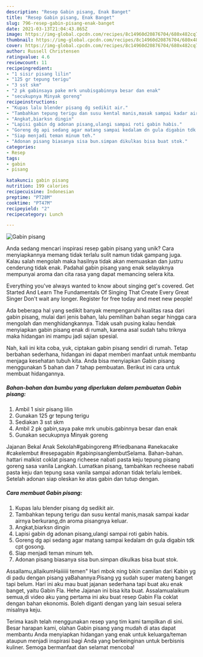 ```yaml
---
description: "Resep Gabin pisang, Enak Banget"
title: "Resep Gabin pisang, Enak Banget"
slug: 796-resep-gabin-pisang-enak-banget
date: 2021-03-13T21:04:43.865Z
image: https://img-global.cpcdn.com/recipes/8c14960d20876704/680x482cq70/gabin-pisang-foto-resep-utama.jpg
thumbnail: https://img-global.cpcdn.com/recipes/8c14960d20876704/680x482cq70/gabin-pisang-foto-resep-utama.jpg
cover: https://img-global.cpcdn.com/recipes/8c14960d20876704/680x482cq70/gabin-pisang-foto-resep-utama.jpg
author: Russell Christensen
ratingvalue: 4.6
reviewcount: 11
recipeingredient:
- "1 sisir pisang lilin"
- "125 gr tepung terigu"
- "3 sst skm"
- "2 pk gabinsaya pake mrk unubisgabinnya besar dan enak"
- "secukupnya Minyak goreng"
recipeinstructions:
- "Kupas lalu blender pisang dg sedikit air."
- "Tambahkan tepung terigu dan susu kental manis,masak sampai kadar airnya berkurang,dn aroma pisangnya keluar."
- "Angkat,biarksn dingin"
- "Lapisi gabin dg adonan pisang,ulangi sampai roti gabin habis."
- "Goreng dg api sedang agar matang sampai kedalam dn gula digabin tdk cpt gosong."
- "Siap menjadi teman minum teh."
- "Adonan pisang biasanya sisa bun.simpan dikulkas bisa buat stok."
categories:
- Resep
tags:
- gabin
- pisang

katakunci: gabin pisang 
nutrition: 199 calories
recipecuisine: Indonesian
preptime: "PT28M"
cooktime: "PT47M"
recipeyield: "2"
recipecategory: Lunch

---
```



![Gabin pisang](https://img-global.cpcdn.com/recipes/8c14960d20876704/680x482cq70/gabin-pisang-foto-resep-utama.jpg)

Anda sedang mencari inspirasi resep gabin pisang yang unik? Cara menyiapkannya memang tidak terlalu sulit namun tidak gampang juga. Kalau salah mengolah maka hasilnya tidak akan memuaskan dan justru cenderung tidak enak. Padahal gabin pisang yang enak selayaknya mempunyai aroma dan cita rasa yang dapat memancing selera kita.

Everything you&#39;ve always wanted to know about singing get&#39;s covered. Get Started And Learn The Fundamentals Of Singing That Create Every Great Singer Don&#39;t wait any longer. Register for free today and meet new people!

Ada beberapa hal yang sedikit banyak mempengaruhi kualitas rasa dari gabin pisang, mulai dari jenis bahan, lalu pemilihan bahan segar hingga cara mengolah dan menghidangkannya. Tidak usah pusing kalau hendak menyiapkan gabin pisang enak di rumah, karena asal sudah tahu triknya maka hidangan ini mampu jadi sajian spesial.


Nah, kali ini kita coba, yuk, ciptakan gabin pisang sendiri di rumah. Tetap berbahan sederhana, hidangan ini dapat memberi manfaat untuk membantu menjaga kesehatan tubuh kita. Anda bisa menyiapkan Gabin pisang menggunakan 5 bahan dan 7 tahap pembuatan. Berikut ini cara untuk membuat hidangannya.

<!--inarticleads1-->

##### Bahan-bahan dan bumbu yang diperlukan dalam pembuatan Gabin pisang:

1. Ambil 1 sisir pisang lilin
1. Gunakan 125 gr tepung terigu
1. Sediakan 3 sst skm
1. Ambil 2 pk gabin,saya pake mrk unubis.gabinnya besar dan enak
1. Gunakan secukupnya Minyak goreng


Jajanan Bekal Anak Sekolah#gabingoreng #friedbanana #anekacake #cakelembut #resepagabin #gabinpisanglembutSelama. Bahan-bahan. hattari malkist coklat pisang richeese nabati pasta keju tepung pisang goreng sasa vanila Langkah. Lumatkan pisang, tambahkan recheese nabati pasta keju dan tepung sasa vanila sampai adonan tidak terlalu lembek. Setelah adonan siap oleskan ke atas gabin dan tutup dengan. 

<!--inarticleads2-->

##### Cara membuat Gabin pisang:

1. Kupas lalu blender pisang dg sedikit air.
1. Tambahkan tepung terigu dan susu kental manis,masak sampai kadar airnya berkurang,dn aroma pisangnya keluar.
1. Angkat,biarksn dingin
1. Lapisi gabin dg adonan pisang,ulangi sampai roti gabin habis.
1. Goreng dg api sedang agar matang sampai kedalam dn gula digabin tdk cpt gosong.
1. Siap menjadi teman minum teh.
1. Adonan pisang biasanya sisa bun.simpan dikulkas bisa buat stok.


Assallamu,allaikumHaiiiiii temen&#34; Hari mbok ning bikin camilan dari Kabin yg di padu dengan pisang yaBahannya:Pisang yg sudah super mateng banget tapi belum. Hari ini aku mau buat jajanan sederhana tapi buat aku enak banget, yaitu Gabin Fla. Hehe Jajanan ini bisa kita buat. Assalamualaikum semua,di video aku yang pertama ini aku buat resep Gabin Fla coklat dengan bahan ekonomis. Boleh diganti dengan yang lain sesuai selera misalnya keju. 

Terima kasih telah menggunakan resep yang tim kami tampilkan di sini. Besar harapan kami, olahan Gabin pisang yang mudah di atas dapat membantu Anda menyiapkan hidangan yang enak untuk keluarga/teman ataupun menjadi inspirasi bagi Anda yang berkeinginan untuk berbisnis kuliner. Semoga bermanfaat dan selamat mencoba!
